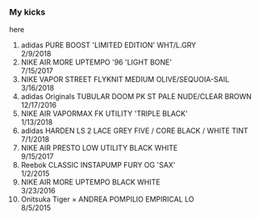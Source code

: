 ### My kicks  
here

1. adidas PURE BOOST 'LIMITED EDITION' WHT/L.GRY  
  2/9/2018
1. NIKE AIR MORE UPTEMPO '96 'LIGHT BONE'  
  7/15/2017
1. NIKE VAPOR STREET FLYKNIT MEDIUM OLIVE/SEQUOIA-SAIL  
  3/16/2018
1. adidas Originals TUBULAR DOOM PK ST PALE NUDE/CLEAR BROWN  
  12/17/2016
1. NIKE AIR VAPORMAX FK UTILITY 'TRIPLE BLACK'  
  1/13/2018
1. adidas HARDEN LS 2 LACE GREY FIVE / CORE BLACK / WHITE TINT  
  7/1/2018
1. NIKE AIR PRESTO LOW UTILITY BLACK WHITE  
  9/15/2017
1. Reebok CLASSIC INSTAPUMP FURY OG 'SAX'  
  1/2/2015
1. NIKE AIR MORE UPTEMPO BLACK WHITE  
  3/23/2016
1. Onitsuka Tiger × ANDREA POMPILIO EMPIRICAL LO  
  8/5/2015
